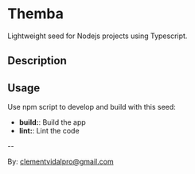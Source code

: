 # Themba

Lightweight seed for Nodejs projects using Typescript.

## Description


## Usage

Use npm script to develop and build with this seed:

- **build:**: Build the app
- **lint:**: Lint the code

--

By: clementvidalpro@gmail.com
